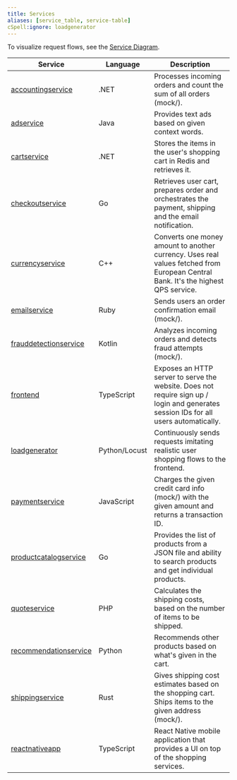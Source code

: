 ```yaml
---
title: Services
aliases: [service_table, service-table]
cSpell:ignore: loadgenerator
---
```


To visualize request flows, see the [Service Diagram](../architecture/).

| Service                                   | Language      | Description                                                                                                                          |
| ----------------------------------------- | ------------- | ------------------------------------------------------------------------------------------------------------------------------------ |
| [accountingservice](accounting/)          | .NET          | Processes incoming orders and count the sum of all orders (mock/).                                                                   |
| [adservice](ad/)                          | Java          | Provides text ads based on given context words.                                                                                      |
| [cartservice](cart/)                      | .NET          | Stores the items in the user's shopping cart in Redis and retrieves it.                                                              |
| [checkoutservice](checkout/)              | Go            | Retrieves user cart, prepares order and orchestrates the payment, shipping and the email notification.                               |
| [currencyservice](currency/)              | C++           | Converts one money amount to another currency. Uses real values fetched from European Central Bank. It's the highest QPS service.    |
| [emailservice](email/)                    | Ruby          | Sends users an order confirmation email (mock/).                                                                                     |
| [frauddetectionservice](fraud-detection/) | Kotlin        | Analyzes incoming orders and detects fraud attempts (mock/).                                                                         |
| [frontend](frontend/)                     | TypeScript    | Exposes an HTTP server to serve the website. Does not require sign up / login and generates session IDs for all users automatically. |
| [loadgenerator](load-generator/)          | Python/Locust | Continuously sends requests imitating realistic user shopping flows to the frontend.                                                 |
| [paymentservice](payment/)                | JavaScript    | Charges the given credit card info (mock/) with the given amount and returns a transaction ID.                                       |
| [productcatalogservice](product-catalog/) | Go            | Provides the list of products from a JSON file and ability to search products and get individual products.                           |
| [quoteservice](quote/)                    | PHP           | Calculates the shipping costs, based on the number of items to be shipped.                                                           |
| [recommendationservice](recommendation/)  | Python        | Recommends other products based on what's given in the cart.                                                                         |
| [shippingservice](shipping/)              | Rust          | Gives shipping cost estimates based on the shopping cart. Ships items to the given address (mock/).                                  |
| [reactnativeapp](reactnativeapp/)         | TypeScript    | React Native mobile application that provides a UI on top of the shopping services.                                                  |
